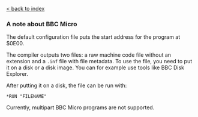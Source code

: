 [< back to index](../README.md)

### A note about BBC Micro

The default configuration file puts the start address for the program at $0E00.

The compiler outputs two files: a raw machine code file without an extension and a `.inf` file with file metadata.
To use the file, you need to put it on a disk or a disk image.
You can for example use tools like BBC Disk Explorer.

After putting it on a disk, the file can be run with:

    *RUN "FILENAME"
    
Currently, multipart BBC Micro programs are not supported.
